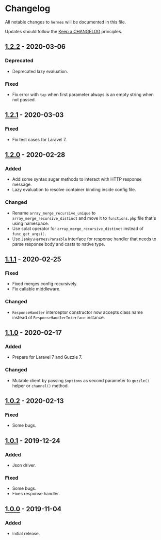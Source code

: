 # Changelog

All notable changes to `hermes` will be documented in this file.

Updates should follow the [Keep a CHANGELOG](http://keepachangelog.com/) principles.

<!-- ## [Unreleased]

### Added

### Changed

### Deprecated

### Removed

### Fixed -->

## [1.2.2](https://github.com/jenky/hermes/compare/1.2.1...1.2.2) - 2020-03-06

### Deprecated
- Deprecated lazy evaluation.

### Fixed
- Fix error with `tap` when first parameter always is an empty string when not passed.

## [1.2.1](https://github.com/jenky/hermes/compare/1.2.0...1.2.1) - 2020-03-03

### Fixed
- Fix test cases for Laravel 7.

## [1.2.0](https://github.com/jenky/hermes/compare/1.1.1...1.2.0) - 2020-02-28

### Added
- Add some syntax sugar methods to interact with HTTP response message.
- Lazy evaluation to resolve container binding inside config file.

### Changed
- Rename `array_merge_recursive_unique` to `array_merge_recursive_distinct` and move it to `functions.php` file that's using namespace.
- Use splat operator for `array_merge_recursive_distinct` instead of `func_get_args()`.
- Use `Jenky\Hermes\Parsable` interface for response handler that needs to parse response body and casts to native type.

## [1.1.1](https://github.com/jenky/hermes/compare/1.1.0...1.1.1) - 2020-02-25

### Fixed
- Fixed merges config recursively.
- Fix callable middleware.

### Changed
- `ResponseHandler` interceptor constructor now accepts class name instead of `ResponseHandlerInterface` instance.

## [1.1.0](https://github.com/jenky/hermes/compare/1.0.2...1.1.0) - 2020-02-17

### Added
- Prepare for Laravel 7 and Guzzle 7.

### Changed
- Mutable client by passing `$options` as second parameter to `guzzle()` helper or `channel()` method.

## [1.0.2](https://github.com/jenky/hermes/compare/1.0.1...1.0.2) - 2020-02-13

### Fixed
- Some bugs.

## [1.0.1](https://github.com/jenky/hermes/compare/1.0.0...1.0.1) - 2019-12-24

### Added
- Json driver.

### Fixed
- Some bugs.
- Fixes response handler.

## [1.0.0](https://github.com/jenky/hermes/tree/1.0.1) - 2019-11-04

### Added
- Initial release.
